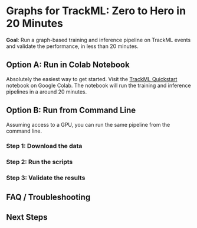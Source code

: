 # Graphs for TrackML: Zero to Hero in 20 Minutes

**Goal**: Run a graph-based training and inference pipeline on TrackML events and validate the performance, in less than 20 minutes.

## Option A: Run in Colab Notebook

Absolutely the easiest way to get started. Visit the [TrackML Quickstart](...) notebook on Google Colab. The notebook will run the training and inference pipelines in a around 20 minutes.


## Option B: Run from Command Line

Assuming access to a GPU, you can run the same pipeline from the command line.

### Step 1: Download the data

### Step 2: Run the scripts

### Step 3: Validate the results

## FAQ / Troubleshooting

## Next Steps